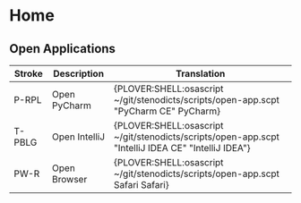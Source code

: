 # Home 

## Open Applications

| Stroke | Description   | Translation                                                                                            |
|--------|---------------|--------------------------------------------------------------------------------------------------------|
| P-RPL  | Open PyCharm  | {PLOVER:SHELL:osascript ~/git/stenodicts/scripts/open-app.scpt \"PyCharm CE\" PyCharm}                 |
| T-PBLG | Open IntelliJ | {PLOVER:SHELL:osascript ~/git/stenodicts/scripts/open-app.scpt \"IntelliJ IDEA CE\" \"IntelliJ IDEA\"} |
| PW-R  | Open Browser  | {PLOVER:SHELL:osascript ~/git/stenodicts/scripts/open-app.scpt Safari Safari}                          |


